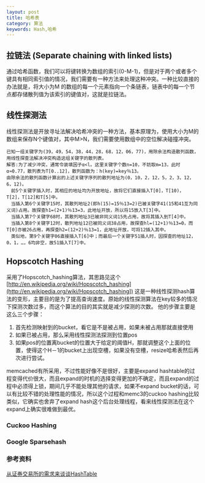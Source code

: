 ```yaml
---
layout: post
title: 哈希表
category: 算法
keywords: Hash,哈希
---
```


## 拉链法 (Separate chaining with linked lists)
通过哈希函数，我们可以将键转换为数组的索引(0-M-1)，但是对于两个或者多个键具有相同索引值的情况，我们需要有一种方法来处理这种冲突。一种比较直接的办法就是，将大小为M 的数组的每一个元素指向一个条链表，链表中的每一个节点都存储散列值为该索引的键值对，这就是拉链法。

## 线性探测法 
线性探测法是开放寻址法解决哈希冲突的一种方法，基本原理为，使用大小为M的数组来保存N个键值对，其中M>N，我们需要使用数组中的空位解决碰撞冲突。

	已知一组关键字为(39，49，54，38，44，28，68，12，06，77)，用除余法构造散列函数，用线性探查法解决冲突构造这组关键字的散列表。
	解答:为了减少冲突，通常令装填因子α<l。这里关键字个数n=10，不妨取m=13，此时α≈0.77，散列表为T[0..12]，散列函数为：h(key)=key％13。
    由除余法的散列函数计算出的上述关键字序列的散列地址为(0，10，2，12，5，2，3，12，6，12)。
    　前5个关键字插入时，其相应的地址均为开放地址，故将它们直接插入T[0]，T[10)，T[2]，T[12]和T[5]中。
    　当插入第6个关键字15时，其散列地址2(即h(15)=15％13=2)已被关键字41(15和41互为同义词)占用。故探查h1=(2+1)％13=3，此地址开放，所以将15放入T[3]中。
    　当插入第7个关键字68时，其散列地址3已被非同义词15先占用，故将其插入到T[4]中。
    　当插入第8个关键字12时，散列地址12已被同义词38占用，故探查hl=(12+1)％13=0，而T[0]亦被26占用，再探查h2=(12+2)％13=1，此地址开放，可将12插入其中。
    　类似地，第9个关键字06直接插入T[6]中；而最后一个关键字51插人时，因探查的地址12，0，1，…，6均非空，故51插入T[7]中。
     
## Hopscotch Hashing

采用了Hopscotch_hashing算法，其思路见这个[http://en.wikipedia.org/wiki/Hopscotch_hashing](http://en.wikipedia.org/wiki/Hopscotch_hashing])
这是一种线性探测hash算法的变形，主要目的是为了提高查询速度。原始的线性探测算法在key较多的情况下探测次数过多，而这个算法的目的其实就是减少探测的次数。
他的步骤主要是这么三个步骤：

1. 首先检测映射到的bucket，看它是不是被占用，如果未被占用那就直接使用
2. 如果已被占用，那么采用线性探测法探测到位置pos
3. 如果pos的位置离bucket的位置大于给定的阈值H，那就调整这个上面的位置，使得这个H－1的bucket上出现空槽，如果没有空槽，resize哈希表然后再次进行尝试。

memcached有所采用，不过性能好像不是很好，主要是expand hashtable的过程变得代价很大，而且expand的时机的选择变得更加的不确定，而且expand的过程中必须得上锁，期间几乎不能处理其他的请求，如果不expand bucket的话，可以有比较不错的处理性能的情况，所以这个过程和memc3的cuckoo hashing比较类似，它确实也舍弃了expand hash这个后台处理线程，看来线性探测法在这个expand上确实很难做到最优。


### Cuckoo Hashing


### Google Sparsehash


### 参考资料
[从证券交易所的需求来谈谈HashTable](http://chuansong.me/n/2035214)
